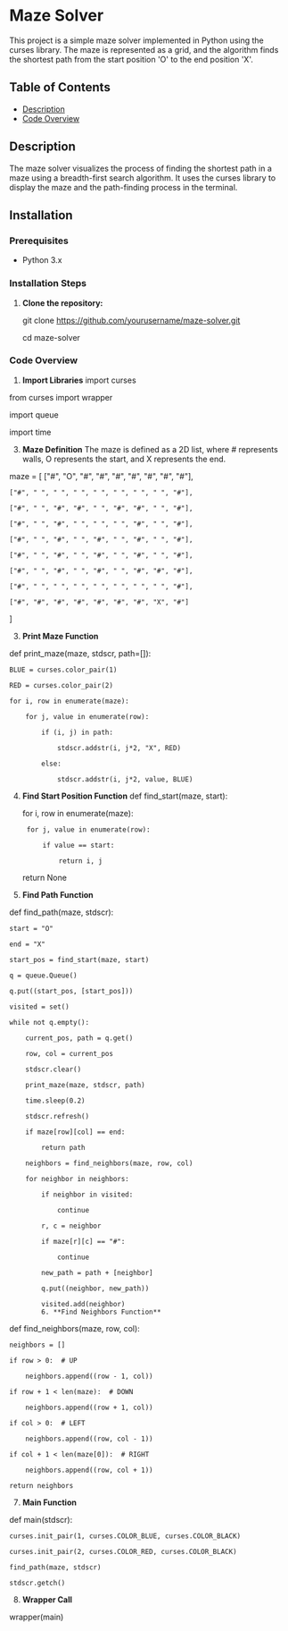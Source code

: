 # Maze Solver

This project is a simple maze solver implemented in Python using the curses library. The maze is represented as a grid, and the algorithm finds the shortest path from the start position 'O' to the end position 'X'.

## Table of Contents
- [Description](#description)
- [Code Overview](#code-overview)

## Description
The maze solver visualizes the process of finding the shortest path in a maze using a breadth-first search algorithm. It uses the curses library to display the maze and the path-finding process in the terminal.

## Installation

### Prerequisites

- Python 3.x

### Installation Steps
1. **Clone the repository:**
  
   git clone https://github.com/yourusername/maze-solver.git
   
   cd maze-solver
   
### Code Overview

1. **Import Libraries**
import curses

from curses import wrapper

import queue

import time

3. **Maze Definition**
The maze is defined as a 2D list, where # represents walls, O represents the start, and X represents the end.

maze = [
    ["#", "O", "#", "#", "#", "#", "#", "#", "#"],
    
    ["#", " ", " ", " ", " ", " ", " ", " ", "#"],
    
    ["#", " ", "#", "#", " ", "#", "#", " ", "#"],
    
    ["#", " ", "#", " ", " ", " ", "#", " ", "#"],
    
    ["#", " ", "#", " ", "#", " ", "#", " ", "#"],
    
    ["#", " ", "#", " ", "#", " ", "#", " ", "#"],
    
    ["#", " ", "#", " ", "#", " ", "#", "#", "#"],
    
    ["#", " ", " ", " ", " ", " ", " ", " ", "#"],
    
    ["#", "#", "#", "#", "#", "#", "#", "X", "#"]
    
]

3. **Print Maze Function**

def print_maze(maze, stdscr, path=[]):

    BLUE = curses.color_pair(1)
    
    RED = curses.color_pair(2)

    for i, row in enumerate(maze):
    
        for j, value in enumerate(row):
        
            if (i, j) in path:
            
                stdscr.addstr(i, j*2, "X", RED)
                
            else:
            
                stdscr.addstr(i, j*2, value, BLUE)
                
4. **Find Start Position Function**
def find_start(maze, start):

    for i, row in enumerate(maze):
   
        for j, value in enumerate(row):
   
            if value == start:
   
                return i, j
   
    return None
   
5. **Find Path Function**

def find_path(maze, stdscr):

    start = "O"
    
    end = "X"
    
    start_pos = find_start(maze, start)

    q = queue.Queue()
    
    q.put((start_pos, [start_pos]))

    visited = set()

    while not q.empty():
    
        current_pos, path = q.get()
        
        row, col = current_pos

        stdscr.clear()
        
        print_maze(maze, stdscr, path)
        
        time.sleep(0.2)
        
        stdscr.refresh()

        if maze[row][col] == end:
        
            return path

        neighbors = find_neighbors(maze, row, col)
        
        for neighbor in neighbors:
        
            if neighbor in visited:
            
                continue

            r, c = neighbor
            
            if maze[r][c] == "#":
            
                continue

            new_path = path + [neighbor]
            
            q.put((neighbor, new_path))
            
            visited.add(neighbor)
            6. **Find Neighbors Function**

def find_neighbors(maze, row, col):

    neighbors = []

    if row > 0:  # UP
    
        neighbors.append((row - 1, col))
        
    if row + 1 < len(maze):  # DOWN
    
        neighbors.append((row + 1, col))
        
    if col > 0:  # LEFT
    
        neighbors.append((row, col - 1))
        
    if col + 1 < len(maze[0]):  # RIGHT
    
        neighbors.append((row, col + 1))

    return neighbors
    
7. **Main Function**

def main(stdscr):

    curses.init_pair(1, curses.COLOR_BLUE, curses.COLOR_BLACK)
    
    curses.init_pair(2, curses.COLOR_RED, curses.COLOR_BLACK)

    find_path(maze, stdscr)
    
    stdscr.getch()
    
8. **Wrapper Call**

wrapper(main)
